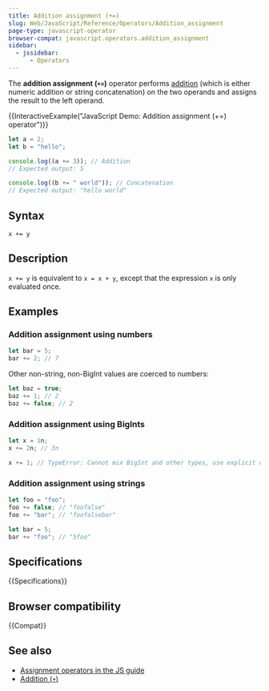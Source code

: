 ```yaml
---
title: Addition assignment (+=)
slug: Web/JavaScript/Reference/Operators/Addition_assignment
page-type: javascript-operator
browser-compat: javascript.operators.addition_assignment
sidebar:
  - jssidebar:
      - Operators
---
```


The **addition assignment (`+=`)** operator performs [addition](/en-US/docs/Web/JavaScript/Reference/Operators/Addition) (which is either numeric addition or string concatenation) on the two operands and assigns the result to the left operand.

{{InteractiveExample("JavaScript Demo: Addition assignment (+=) operator")}}

```js interactive-example
let a = 2;
let b = "hello";

console.log((a += 3)); // Addition
// Expected output: 5

console.log((b += " world")); // Concatenation
// Expected output: "hello world"
```

## Syntax

```js-nolint
x += y
```

## Description

`x += y` is equivalent to `x = x + y`, except that the expression `x` is only evaluated once.

## Examples

### Addition assignment using numbers

```js
let bar = 5;
bar += 2; // 7
```

Other non-string, non-BigInt values are coerced to numbers:

```js
let baz = true;
baz += 1; // 2
baz += false; // 2
```

### Addition assignment using BigInts

```js
let x = 1n;
x += 2n; // 3n

x += 1; // TypeError: Cannot mix BigInt and other types, use explicit conversions
```

### Addition assignment using strings

```js
let foo = "foo";
foo += false; // "foofalse"
foo += "bar"; // "foofalsebar"

let bar = 5;
bar += "foo"; // "5foo"
```

## Specifications

{{Specifications}}

## Browser compatibility

{{Compat}}

## See also

- [Assignment operators in the JS guide](/en-US/docs/Web/JavaScript/Guide/Expressions_and_operators#assignment_operators)
- [Addition (`+`)](/en-US/docs/Web/JavaScript/Reference/Operators/Addition)
